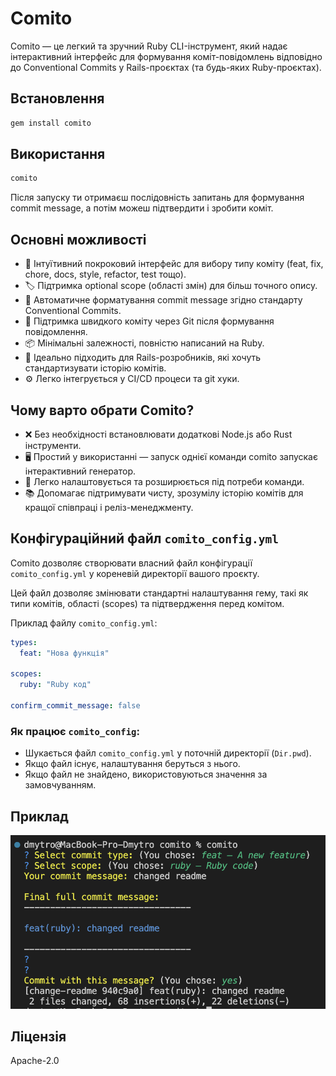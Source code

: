 # Comito

Comito — це легкий та зручний Ruby CLI-інструмент, який надає інтерактивний інтерфейс для формування коміт-повідомлень відповідно до Conventional Commits у Rails-проєктах (та будь-яких Ruby-проєктах).

## Встановлення

```bash 
gem install comito
```

## Використання

```bash
comito
```

Після запуску ти отримаєш послідовність запитань для формування commit message, а потім можеш підтвердити і зробити коміт.

## Основні можливості

- 🚀 Інтуїтивний покроковий інтерфейс для вибору типу коміту (feat, fix, chore, docs, style, refactor, test тощо).
- 🏷️ Підтримка optional scope (області змін) для більш точного опису.
- 📝 Автоматичне форматування commit message згідно стандарту Conventional Commits.
- 🔧 Підтримка швидкого коміту через Git після формування повідомлення.
- 📦 Мінімальні залежності, повністю написаний на Ruby.
- 🎯 Ідеально підходить для Rails-розробників, які хочуть стандартизувати історію комітів.
- ⚙️ Легко інтегрується у CI/CD процеси та git хуки.

## Чому варто обрати Comito?

- ❌ Без необхідності встановлювати додаткові Node.js або Rust інструменти.
- 🖥️ Простий у використанні — запуск однієї команди comito запускає інтерактивний генератор.
- 🔄 Легко налаштовується та розширюється під потреби команди.
- 📚 Допомагає підтримувати чисту, зрозумілу історію комітів для кращої співпраці і реліз-менеджменту.

## Конфігураційний файл `comito_config.yml`

Comito дозволяє створювати власний файл конфігурації `comito_config.yml` у кореневій директорії вашого проєкту.

Цей файл дозволяє змінювати стандартні налаштування гему, такі як типи комітів, області (scopes) та підтвердження перед комітом.

Приклад файлу `comito_config.yml`:
```yaml
types:
  feat: "Нова функція"

scopes:
  ruby: "Ruby код"

confirm_commit_message: false
```

### Як працює `comito_config`:

- Шукається файл `comito_config.yml` у поточній директорії (`Dir.pwd`).
- Якщо файл існує, налаштування беруться з нього.
- Якщо файл не знайдено, використовуються значення за замовчуванням.

## Приклад

![Приклад](images/comito_result.png)

## Ліцензія

Apache-2.0

